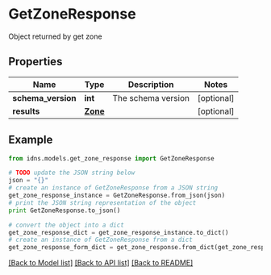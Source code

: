 # GetZoneResponse

Object returned by get zone

## Properties
Name | Type | Description | Notes
------------ | ------------- | ------------- | -------------
**schema_version** | **int** | The schema version | [optional] 
**results** | [**Zone**](Zone.md) |  | [optional] 

## Example

```python
from idns.models.get_zone_response import GetZoneResponse

# TODO update the JSON string below
json = "{}"
# create an instance of GetZoneResponse from a JSON string
get_zone_response_instance = GetZoneResponse.from_json(json)
# print the JSON string representation of the object
print GetZoneResponse.to_json()

# convert the object into a dict
get_zone_response_dict = get_zone_response_instance.to_dict()
# create an instance of GetZoneResponse from a dict
get_zone_response_form_dict = get_zone_response.from_dict(get_zone_response_dict)
```
[[Back to Model list]](../README.md#documentation-for-models) [[Back to API list]](../README.md#documentation-for-api-endpoints) [[Back to README]](../README.md)


